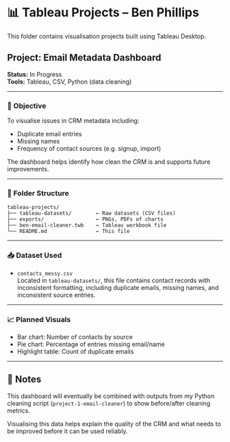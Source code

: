 # 📊 Tableau Projects – Ben Phillips

This folder contains visualisation projects built using Tableau Desktop.

## Project: Email Metadata Dashboard

**Status:** In Progress  
**Tools:** Tableau, CSV, Python (data cleaning)

---

### 🎯 Objective

To visualise issues in CRM metadata including:
- Duplicate email entries
- Missing names
- Frequency of contact sources (e.g. signup, import)

The dashboard helps identify how clean the CRM is and supports future improvements.

---

### 📁 Folder Structure

```
tableau-projects/
├── tableau-datasets/        ← Raw datasets (CSV files)
├── exports/                 ← PNGs, PDFs of charts
├── ben-email-cleaner.twb    ← Tableau workbook file
└── README.md                ← This file
```

---

### 📥 Dataset Used

- `contacts_messy.csv`  
  Located in `tableau-datasets/`, this file contains contact records with inconsistent formatting, including duplicate emails, missing names, and inconsistent source entries.

---

### 📈 Planned Visuals

- Bar chart: Number of contacts by source  
- Pie chart: Percentage of entries missing email/name  
- Highlight table: Count of duplicate emails  

---

## 🧠 Notes

This dashboard will eventually be combined with outputs from my Python cleaning script (`project-1-email-cleaner`) to show before/after cleaning metrics.

Visualising this data helps explain the quality of the CRM and what needs to be improved before it can be used reliably.